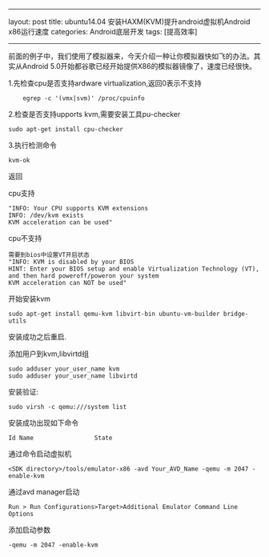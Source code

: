 ﻿
---
layout: post
title: ubuntu14.04 安装HAXM(KVM)提升android虚拟机Android x86运行速度
categories: Android底层开发
tags: [提高效率]

---

前面的例子中，我们使用了模拟器来，今天介绍一种让你模拟器快如飞的办法。其实从Android 5.0开始都谷歌已经开始提供X86的模拟器镜像了，速度已经很快。

1.先检查cpu是否支持ardware virtualization,返回0表示不支持
```
    egrep -c '(vmx|svm)' /proc/cpuinfo
```

<!--more-->
2.检查是否支持upports kvm,需要安装工具pu-checker
```
sudo apt-get install cpu-checker
```
3.执行检测命令
```
kvm-ok
```
返回

cpu支持
```
"INFO: Your CPU supports KVM extensions
INFO: /dev/kvm exists
KVM acceleration can be used"
```

cpu不支持
```
需要到bios中设置VT开启状态
"INFO: KVM is disabled by your BIOS
HINT: Enter your BIOS setup and enable Virtualization Technology (VT),
and then hard poweroff/poweron your system
KVM acceleration can NOT be used"
```
开始安装kvm
```
sudo apt-get install qemu-kvm libvirt-bin ubuntu-vm-builder bridge-utils
```
安装成功之后重启.

添加用户到kvm,libvirtd组
```
sudo adduser your_user_name kvm
sudo adduser your_user_name libvirtd
```
安装验证:
```
sudo virsh -c qemu:///system list
```
安装成功出现如下命令
```
Id Name                 State
```

通过命令启动虚拟机

```
<SDK directory>/tools/emulator-x86 -avd Your_AVD_Name -qemu -m 2047 -enable-kvm
```
通过avd manager启动
```
Run > Run Configurations>Target>Additional Emulator Command Line Options
```
添加启动参数
```
-qemu -m 2047 -enable-kvm
```





